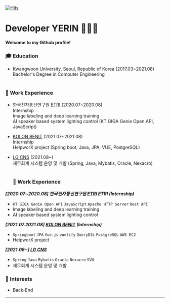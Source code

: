 [![Hits](https://hits.seeyoufarm.com/api/count/incr/badge.svg?url=https%3A%2F%2Fgithub.com%2Frinrin529%2Fhit-counter&count_bg=%238CBFE7&title_bg=%23989696&icon=&icon_color=%23E7E7E7&title=hits&edge_flat=false)](https://hits.seeyoufarm.com)
# Developer YERIN 👩🏻‍💻

**Welcome to my Github profile!**  

### :mortar_board: Education 
- Kwangwoon University, Seoul, Republic of Korea (2017.03~2021.08)   
  Bachelor's Degree in Computer Engineering     </br></br>
    
    
    
### :office: Work Experience
- 한국전자통신연구원 [ETRI](https://www.etri.re.kr/intro.html) (2020.07~2020.08)    
  Internship    
  Image labeling and deep learning training    
  AI speaker based system lighting control (KT GIGA Genie Open API, JavaScript)    </br>
    
    
    
    
- [KOLON BENIT](https://www.kolonbenit.com/main/index.do) (2021.07~2021.08)       
  Internship    
  HelpworX project (Spring boot, Java, JPA, VUE, PostgreSQL)      </br>
    
    
    
    
- [LG CNS](https://www.lgcns.co.kr/) (2021.08~)       
  재무회계 시스템 운영 및 개발 (Spring, Java, Mybatis, Oracle, Nexacro)        </br></br>
  
  
  ### ****🏢 Work Experience****

***[2020.07~2020.08] 한국전자통신연구원 [ETRI](https://www.etri.re.kr/intro.html) ETRI (Internship)***

- `KT GIGA Genie Open API` `JavaScript` `Apache HTTP Server` `Rest API`
- Image labeling and deep learning training
- AI speaker based system lighting control

***[2021.07.2021.08] [KOLON BENIT](https://www.kolonbenit.com/main/index.do) (Internship)***

- `Springboot` `JPA` `Vue.js` `vuetify` `QueryDSL` `PostgreSQL` `AWS EC2`
- HelpworX project

***[2021.08~] [LG CNS](https://www.lgcns.co.kr/)*** 

- `Spring` `Java` `Mybatis` `Oracle` `Nexacro` `SVN`
- 재무회계 시스템 운영 및 개발

  

    
### :star2: Interests
- Back-End
   
   
------
